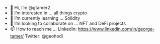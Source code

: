 - 👋 Hi, I’m @gtamer2
- 👀 I’m interested in ... all things crypto
- 🌱 I’m currently learning ... Solidity
- 💞️ I’m looking to collaborate on ... NFT and DeFi projects
- 📫 How to reach me ...
LinkedIn: https://www.linkedin.com/in/george-tamer/
Twitter: @geohodl


<!---
gtamer2/gtamer2 is a ✨ special ✨ repository because its `README.md` (this file) appears on your GitHub profile.
You can click the Preview link to take a look at your changes.
--->
